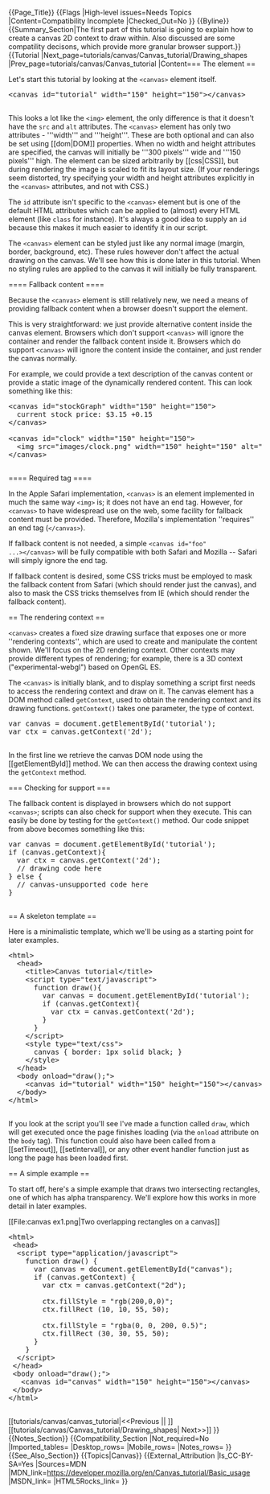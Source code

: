 {{Page_Title}}
{{Flags
|High-level issues=Needs Topics
|Content=Compatibility Incomplete
|Checked_Out=No
}}
{{Byline}}
{{Summary_Section|The first part of this tutorial is going to explain how to create a canvas 2D context to draw within. Also discussed are some compatility decisons, which provide more granular browser support.}}
{{Tutorial
|Next_page=tutorials/canvas/Canvas_tutorial/Drawing_shapes
|Prev_page=tutorials/canvas/Canvas_tutorial
|Content=== The <canvas> element ==
 
Let's start this tutorial by looking at the <code>&lt;canvas&gt;</code> element itself.
  
<pre>&lt;canvas id="tutorial" width="150" height="150"&gt;&lt;/canvas&gt;

</pre>
  
This looks a lot like the <code>&lt;img&gt;</code> element, the only difference is that it doesn't have the <code>src</code> and <code>alt</code> attributes. The <code>&lt;canvas&gt;</code> element has only two attributes - '''width''' and '''height'''. These are both optional and can also be set using [[dom|DOM]] properties. When no width and height attributes are specified, the canvas will initially be '''300 pixels''' wide and '''150 pixels''' high. The element can be sized arbitrarily by [[css|CSS]], but during rendering the image is scaled to fit its layout size. (If your renderings seem distorted, try specifying your width and height attributes explicitly in the <code>&lt;canvas&gt;</code> attributes, and not with CSS.)
 
The <code>id</code> attribute isn't specific to the <code>&lt;canvas&gt;</code> element but is one of the default HTML attributes which can be applied to (almost) every HTML element (like <code>class</code> for instance). It's always a good idea to supply an <code>id</code> because this makes it much easier to identify it in our script.
 
The <code>&lt;canvas&gt;</code> element can be styled just like any normal image (margin, border, background, etc). These rules however don't affect the actual drawing on the canvas. We'll see how this is done later in this tutorial. When no styling rules are applied to the canvas it will initially be fully transparent.
 
==== Fallback content ====
 
Because the <code>&lt;canvas&gt;</code> element is still relatively new, we need a means of providing fallback content when a browser doesn't support the element.
 
This is very straightforward: we just provide alternative content inside the canvas element. Browsers which don't support <code>&lt;canvas&gt;</code> will ignore the container and render the fallback content inside it. Browsers which do support <code>&lt;canvas&gt;</code> will ignore the content inside the container, and just render the canvas normally.
 
For example, we could provide a text description of the canvas content or provide a static image of the dynamically rendered content. This can look something like this:
 
<pre>&lt;canvas id="stockGraph" width="150" height="150"&gt;
  current stock price: $3.15 +0.15
&lt;/canvas&gt;

&lt;canvas id="clock" width="150" height="150"&gt;
  &lt;img src="images/clock.png" width="150" height="150" alt=""/&gt;
&lt;/canvas&gt;

</pre>
 
==== Required </canvas> tag ====
 
In the Apple Safari implementation, <code>&lt;canvas&gt;</code> is an element implemented in much the same way <code>&lt;img&gt;</code> is; it does not have an end tag. However, for <code>&lt;canvas&gt;</code> to have widespread use on the web, some facility for fallback content must be provided. Therefore, Mozilla's implementation ''requires'' an end tag (<code>&lt;/canvas&gt;</code>).
 
If fallback content is not needed, a simple <code>&lt;canvas id="foo" ...&gt;&lt;/canvas&gt;</code> will be fully compatible with both Safari and Mozilla -- Safari will simply ignore the end tag.
 
If fallback content is desired, some CSS tricks must be employed to mask the fallback content from Safari (which should render just the canvas), and also to mask the CSS tricks themselves from IE (which should render the fallback content).
 
== The rendering context ==
 
<code>&lt;canvas&gt;</code> creates a fixed size drawing surface that exposes one or more ''rendering contexts'', which are used to create and manipulate the content shown. We'll focus on the 2D rendering context. Other contexts may provide different types of rendering; for example, there is a 3D context ("experimental-webgl") based on OpenGL ES.
 
The <code>&lt;canvas&gt;</code> is initially blank, and to display something a script first needs to access the rendering context and draw on it. The canvas element has a DOM method called <code>getContext</code>, used to obtain the rendering context and its drawing functions. <code>getContext()</code> takes one parameter, the type of context.
 
<pre>var canvas = document.getElementById('tutorial');
var ctx = canvas.getContext('2d');

</pre>
 
In the first line we retrieve the canvas DOM node using the [[getElementById]] method. We can then access the drawing context using the <code>getContext</code> method.
 
=== Checking for support ===
 
The fallback content is displayed in browsers which do not support <code>&lt;canvas&gt;</code>; scripts can also check for support when they execute. This can easily be done by testing for the <code>getContext()</code> method. Our code snippet from above becomes something like this:
 
<pre>var canvas = document.getElementById('tutorial');
if (canvas.getContext){
  var ctx = canvas.getContext('2d');
  // drawing code here
} else {
  // canvas-unsupported code here
}

</pre>
 
== A skeleton template ==
 
Here is a minimalistic template, which we'll be using as a starting point for later examples. 
 
<pre>&lt;html&gt;
  &lt;head&gt;
    &lt;title&gt;Canvas tutorial&lt;/title&gt;
    &lt;script type="text/javascript"&gt;
      function draw(){
        var canvas = document.getElementById('tutorial');
        if (canvas.getContext){
          var ctx = canvas.getContext('2d');
        }
      }
    &lt;/script&gt;
    &lt;style type="text/css"&gt;
      canvas { border: 1px solid black; }
    &lt;/style&gt;
  &lt;/head&gt;
  &lt;body onload="draw();"&gt;
    &lt;canvas id="tutorial" width="150" height="150"&gt;&lt;/canvas&gt;
  &lt;/body&gt;
&lt;/html&gt;

</pre>
 
If you look at the script you'll see I've made a function called <code>draw</code>, which will get executed once the page finishes loading (via the <code>onload</code> attribute on the <code>body</code> tag). This function could also have been called from a [[setTimeout]], [[setInterval]], or any other event handler function just as long the page has been loaded first.
 
== A simple example ==
 
To start off, here's a simple example that draws two intersecting rectangles, one of which has alpha transparency. We'll explore how this works in more detail in later examples.
 
[[File:canvas ex1.png|Two overlapping rectangles on a canvas]]
 
<pre>&lt;html&gt;
 &lt;head&gt;
  &lt;script type="application/javascript"&gt;
    function draw() {
      var canvas = document.getElementById("canvas");
      if (canvas.getContext) {
        var ctx = canvas.getContext("2d");

        ctx.fillStyle = "rgb(200,0,0)";
        ctx.fillRect (10, 10, 55, 50);

        ctx.fillStyle = "rgba(0, 0, 200, 0.5)";
        ctx.fillRect (30, 30, 55, 50);
      }
    }
  &lt;/script&gt;
 &lt;/head&gt;
 &lt;body onload="draw();"&gt;
   &lt;canvas id="canvas" width="150" height="150"&gt;&lt;/canvas&gt;
 &lt;/body&gt;
&lt;/html&gt;

</pre>
[[tutorials/canvas/canvas_tutorial|&lt;&lt;Previous      ||    ]][[tutorials/canvas/Canvas_tutorial/Drawing_shapes|   Next&gt;&gt;]]
}}
{{Notes_Section}}
{{Compatibility_Section
|Not_required=No
|Imported_tables=
|Desktop_rows=
|Mobile_rows=
|Notes_rows=
}}
{{See_Also_Section}}
{{Topics|Canvas}}
{{External_Attribution
|Is_CC-BY-SA=Yes
|Sources=MDN
|MDN_link=https://developer.mozilla.org/en/Canvas_tutorial/Basic_usage
|MSDN_link=
|HTML5Rocks_link=
}}